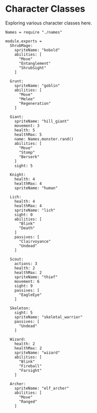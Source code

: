 Character Classes
=================

Exploring various character classes here.

    Names = require "./names"

    module.exports =
      ShrubMage:
        spriteName: "kobold"
        abilities: [
          "Move"
          "Entanglement"
          "ShrubSight"
        ]

      Grunt:
        spriteName: "goblin"
        abilities: [
          "Move"
          "Melee"
          "Regeneration"
        ]

      Giant:
        spriteName: "hill_giant"
        movement: 3
        health: 5
        healthMax: 5
        name: Names.monster.rand()
        abilities: [
          "Move"
          "Stomp"
          "Berserk"
        ]
        sight: 5

      Knight:
        health: 4
        healthMax: 4
        spriteName: "human"

      Lich:
        health: 4
        healthMax: 4
        spriteName: "lich"
        sight: 0
        abilities: [
          "Blink"
          "Death"
        ]
        passives: [
          "Clairvoyance"
          "Undead"
        ]

      Scout:
        actions: 3
        health: 2
        healthMax: 2
        spriteName: "thief"
        movement: 6
        sight: 9
        passives: [
          "EagleEye"
        ]

      Skeleton:
        sight: 5
        spriteName: "skeletal_warrior"
        passives: [
          "Undead"
        ]

      Wizard:
        health: 2
        healthMax: 2
        spriteName: "wizard"
        abilities: [
          "Blink"
          "Fireball"
          "Farsight"
        ]

      Archer:
        spriteName: "elf_archer"
        abilities: [
          "Move"
          "Ranged"
        ]
